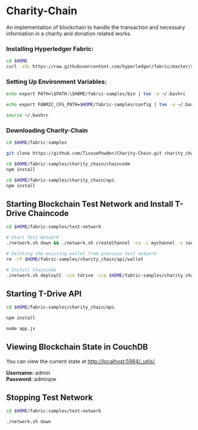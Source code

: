 # Charity-Chain
An implementation of blockchain to handle the transaction and necessary information in a charity and donation related works.

### Installing Hyperledger Fabric:

```bash
cd $HOME
curl -sSL https://raw.githubusercontent.com/hyperledger/fabric/master/scripts/bootstrap.sh | bash -s
```

### Setting Up Environment Variables:

```bash
echo export PATH=\$PATH:\$HOME/fabric-samples/bin | tee -a ~/.bashrc

echo export FABRIC_CFG_PATH=$HOME/fabric-samples/config | tee -a ~/.bashrc

source ~/.bashrc
```

### Downloading Charity-Chain

```bash
cd $HOME/fabric-samples

git clone https://github.com/TissuePowder/Charity-Chain.git charity_chain

cd $HOME/fabric-samples/charity_chain/chaincode
npm install

cd $HOME/fabric-samples/charity_chain/api
npm install
```

## Starting Blockchain Test Network and Install T-Drive Chaincode

```bash
cd $HOME/fabric-samples/test-network

# Start Test Network
./network.sh down && ./network.sh createChannel -ca -c mychannel -s couchdb

# Deleting the existing wallet from previous test network
rm -rf $HOME/fabric-samples/charity_chain/api/wallet

# Install Chaincode
./network.sh deployCC -ccn tdrive -ccp $HOME/fabric-samples/charity_chain/chaincode/ -ccl javascript
```

## Starting T-Drive API

```bash
cd $HOME/fabric-samples/charity_chain/api

npm install

node app.js
```


## Viewing Blockchain State in CouchDB

You can view the current state at [http://localhost:5984/_utils/](http://localhost:5984/_utils/).

**Username:** admin  
**Password:** adminpw

## Stopping Test Network

```bash
cd $HOME/fabric-samples/test-network

./network.sh down
```
